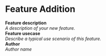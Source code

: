Feature Addition
===
**Feature description**  
*A description of your new feature.*  
**Feature usecase**  
*Describe a typical use scenario of this feature.*  
**Author**  
*Author name*
